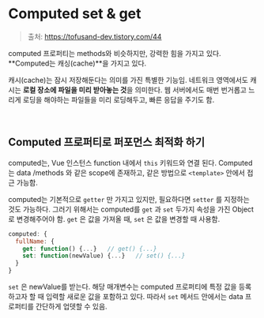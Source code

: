 # Computed set & get

> 출처: https://tofusand-dev.tistory.com/44

computed 프로퍼티는 methods와 비슷하지만, 강력한 힘을 가지고 있다. **Computed는 캐싱(cache)**을 가지고 있다.

캐시(cache)는 잠시 저장해둔다는 의미를 가진 특별한 기능임. 네트워크 영역에서도 캐시는 **로컬 장소에 파일을 미리 받아놓는 것**을 의미한다. 웹 서버에서도 매번 번거롭고 느리게 로딩을 해야하는 파일들을 미리 로딩해두고, 빠른 응답을 주기도 함.

<br/>

## Computed 프로퍼티로 퍼포먼스 최적화 하기

computed는, Vue 인스턴스 function 내에서 `this` 키워드와 연결 된다. Computed는 data /methods 와 같은 scope에 존재하고, 같은 방법으로 `<template>` 안에서 접근 가능함.

computed는 기본적으로 `getter` 만 가지고 있지만, 필요하다면 `setter` 를 지정하는 것도 가능하다. 그러기 위해서는 computed를 `get` 과 `set` 두가지 속성을 가진 Object로 변경해주어야 함. `get` 은 값을 가져올 때, `set` 은 값을 변경할 때 사용함.

```js
computed: {
  fullName: {
    get: function() {...}   // get() {...}
    set: function(newValue) {...}   // set() {...}
  }
}
```

`set` 은 newValue를 받는다. 해당 매개변수는 computed 프로퍼티에 특정 값을 등록하고자 할 때 입력할 새로운 값을 포함하고 있다. 따라서 `set` 메서드 안에서는 data 프로퍼티를 간단하게 업뎃할 수 있음.
